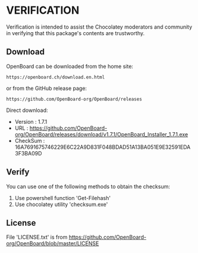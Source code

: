# VERIFICATION
Verification is intended to assist the Chocolatey moderators and community in verifying that this package's contents are trustworthy.

## Download
OpenBoard can be downloaded from the home site:  

    https://openboard.ch/download.en.html

or from the GitHub release page:

    https://github.com/OpenBoard-org/OpenBoard/releases

Direct download:   
- Version  : 1.7.1
- URL      : https://github.com/OpenBoard-org/OpenBoard/releases/download/v1.7.1/OpenBoard_Installer_1.7.1.exe
- CheckSum : 16A7691675746229E6C22A9D831F048BDAD51A13BA051E9E32591EDA3F3BA09D

## Verify
You can use one of the following methods to obtain the checksum:
1. Use powershell function 'Get-Filehash'
2. Use chocolatey utility 'checksum.exe'

## License
File 'LICENSE.txt' is from https://github.com/OpenBoard-org/OpenBoard/blob/master/LICENSE
